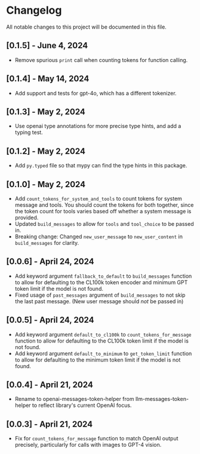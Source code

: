 # Changelog

All notable changes to this project will be documented in this file.

## [0.1.5] - June 4, 2024

- Remove spurious `print` call when counting tokens for function calling.

## [0.1.4] - May 14, 2024

- Add support and tests for gpt-4o, which has a different tokenizer.

## [0.1.3] - May 2, 2024

- Use openai type annotations for more precise type hints, and add a typing test.

## [0.1.2] - May 2, 2024

- Add `py.typed` file so that mypy can find the type hints in this package.

## [0.1.0] - May 2, 2024

- Add `count_tokens_for_system_and_tools` to count tokens for system message and tools. You should count the tokens for both together, since the token count for tools varies based off whether a system message is provided.
- Updated `build_messages` to allow for `tools` and `tool_choice` to be passed in.
- Breaking change: Changed `new_user_message` to `new_user_content` in `build_messages` for clarity.

## [0.0.6] - April 24, 2024

- Add keyword argument `fallback_to_default` to `build_messages` function to allow for defaulting to the CL100k token encoder and minimum GPT token limit if the model is not found.
- Fixed usage of `past_messages` argument of `build_messages` to not skip the last past message. (New user message should *not* be passed in)

## [0.0.5] - April 24, 2024

- Add keyword argument `default_to_cl100k` to `count_tokens_for_message` function to allow for defaulting to the CL100k token limit if the model is not found.
- Add keyword argument `default_to_minimum` to `get_token_limit` function to allow for defaulting to the minimum token limit if the model is not found.

## [0.0.4] - April 21, 2024

- Rename to openai-messages-token-helper from llm-messages-token-helper to reflect library's current OpenAI focus.

## [0.0.3] - April 21, 2024

- Fix for `count_tokens_for_message` function to match OpenAI output precisely, particularly for calls with images to GPT-4  vision.
